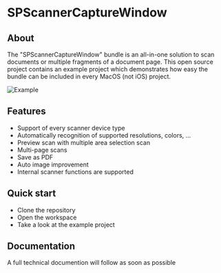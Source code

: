 # SPScannerCaptureWindow

## About
The "SPScannerCaptureWindow" bundle is an all-in-one solution to scan documents or multiple fragments of a document page. This open source project contains an example project which demonstrates how easy the bundle can be included in every MacOS (not iOS) project.

![Example](http://assets.saschapaulus.de/scw/example.png)

## Features
* Support of every scanner device type
* Automatically recognition of supported resolutions, colors, ...
* Preview scan with multiple area selection scan
* Multi-page scans
* Save as PDF
* Auto image improvement
* Internal scanner functions are supported

## Quick start
* Clone the repository
* Open the workspace
* Take a look at the example project

## Documentation
A full technical documention will follow as soon as possible